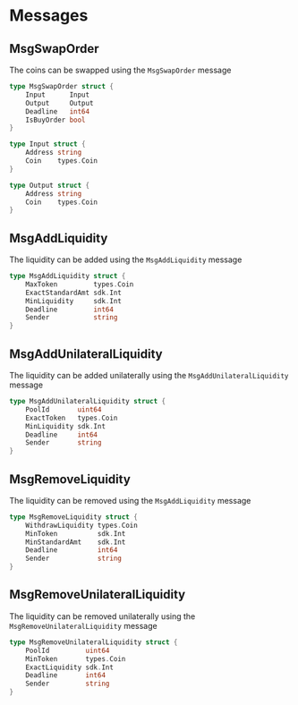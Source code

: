 <!--
order: 2
-->

# Messages

## MsgSwapOrder

The coins can be swapped using the `MsgSwapOrder` message

```go
type MsgSwapOrder struct {
    Input      Input
    Output     Output
    Deadline   int64
    IsBuyOrder bool
}
```

```go
type Input struct {
    Address string
    Coin    types.Coin
}
```

```go
type Output struct {
    Address string
    Coin    types.Coin
}

```

## MsgAddLiquidity

The liquidity can be added using the `MsgAddLiquidity` message

```go
type MsgAddLiquidity struct {
    MaxToken         types.Coin
    ExactStandardAmt sdk.Int
    MinLiquidity     sdk.Int
    Deadline         int64
    Sender           string
}
```

## MsgAddUnilateralLiquidity

The liquidity can be added unilaterally using the `MsgAddUnilateralLiquidity` message

```go
type MsgAddUnilateralLiquidity struct {
	PoolId       uint64
	ExactToken   types.Coin
	MinLiquidity sdk.Int
	Deadline     int64
	Sender       string
}
```

## MsgRemoveLiquidity

The liquidity can be removed using the `MsgAddLiquidity` message

```go
type MsgRemoveLiquidity struct {
    WithdrawLiquidity types.Coin
    MinToken          sdk.Int
    MinStandardAmt    sdk.Int
    Deadline          int64
    Sender            string
}
```

## MsgRemoveUnilateralLiquidity

The liquidity can be removed unilaterally using the `MsgRemoveUnilateralLiquidity` message

```go
type MsgRemoveUnilateralLiquidity struct {
    PoolId         uint64
    MinToken       types.Coin
    ExactLiquidity sdk.Int
    Deadline       int64
    Sender         string
}
```